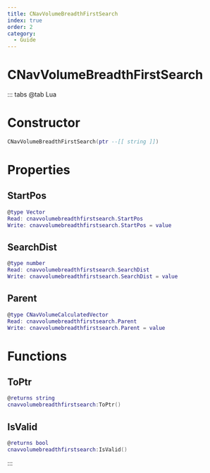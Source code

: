 ```yaml
---
title: CNavVolumeBreadthFirstSearch
index: true
order: 2
category:
  - Guide
---
```


# CNavVolumeBreadthFirstSearch

::: tabs
@tab Lua
# Constructor
```lua
CNavVolumeBreadthFirstSearch(ptr --[[ string ]])
```
# Properties
## StartPos 
```lua
@type Vector
Read: cnavvolumebreadthfirstsearch.StartPos
Write: cnavvolumebreadthfirstsearch.StartPos = value
```
## SearchDist 
```lua
@type number
Read: cnavvolumebreadthfirstsearch.SearchDist
Write: cnavvolumebreadthfirstsearch.SearchDist = value
```
## Parent 
```lua
@type CNavVolumeCalculatedVector
Read: cnavvolumebreadthfirstsearch.Parent
Write: cnavvolumebreadthfirstsearch.Parent = value
```
# Functions
## ToPtr
```lua
@returns string
cnavvolumebreadthfirstsearch:ToPtr()
```
## IsValid
```lua
@returns bool
cnavvolumebreadthfirstsearch:IsValid()
```

:::